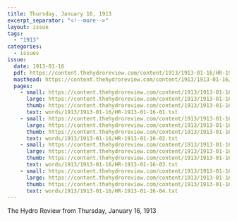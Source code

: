 ```yaml
---
title: Thursday, January 16, 1913
excerpt_separator: "<!--more-->"
layout: issue
tags:
  - "1913"
categories:
  - issues
issue:
  date: 1913-01-16
  pdf: https://content.thehydroreview.com/content/1913/1913-01-16/HR-1913-01-16.pdf
  masthead: https://content.thehydroreview.com/content/1913/1913-01-16/masthead/HR-1913-01-16.jpg
  pages:
    - small: https://content.thehydroreview.com/content/1913/1913-01-16/small/HR-1913-01-16-01.jpg
      large: https://content.thehydroreview.com/content/1913/1913-01-16/large/HR-1913-01-16-01.jpg
      thumb: https://content.thehydroreview.com/content/1913/1913-01-16/thumbnails/HR-1913-01-16-01.jpg
      text: words/1913/1913-01-16/HR-1913-01-16-01.txt
    - small: https://content.thehydroreview.com/content/1913/1913-01-16/small/HR-1913-01-16-02.jpg
      large: https://content.thehydroreview.com/content/1913/1913-01-16/large/HR-1913-01-16-02.jpg
      thumb: https://content.thehydroreview.com/content/1913/1913-01-16/thumbnails/HR-1913-01-16-02.jpg
      text: words/1913/1913-01-16/HR-1913-01-16-02.txt
    - small: https://content.thehydroreview.com/content/1913/1913-01-16/small/HR-1913-01-16-03.jpg
      large: https://content.thehydroreview.com/content/1913/1913-01-16/large/HR-1913-01-16-03.jpg
      thumb: https://content.thehydroreview.com/content/1913/1913-01-16/thumbnails/HR-1913-01-16-03.jpg
      text: words/1913/1913-01-16/HR-1913-01-16-03.txt
    - small: https://content.thehydroreview.com/content/1913/1913-01-16/small/HR-1913-01-16-04.jpg
      large: https://content.thehydroreview.com/content/1913/1913-01-16/large/HR-1913-01-16-04.jpg
      thumb: https://content.thehydroreview.com/content/1913/1913-01-16/thumbnails/HR-1913-01-16-04.jpg
      text: words/1913/1913-01-16/HR-1913-01-16-04.txt
---
```


The Hydro Review from Thursday, January 16, 1913

<!--more-->

